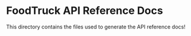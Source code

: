 # FoodTruck API Reference Docs

This directory contains the files used to generate the API reference docs!

